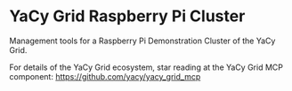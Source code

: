 # YaCy Grid Raspberry Pi Cluster
Management tools for a Raspberry Pi Demonstration Cluster of the YaCy Grid.

For details of the YaCy Grid ecosystem, star reading at the YaCy Grid MCP component: https://github.com/yacy/yacy_grid_mcp
